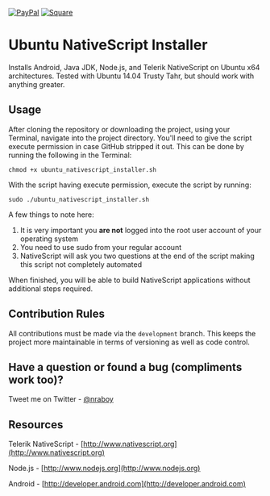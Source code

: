 [![PayPal](https://img.shields.io/badge/paypal-donate-yellow.svg)](https://paypal.me/nraboy)
[![Square](https://img.shields.io/badge/square-donate-yellow.svg)](https://cash.me/$nraboy)


# Ubuntu NativeScript Installer

Installs Android, Java JDK, Node.js, and Telerik NativeScript on Ubuntu x64 architectures.  Tested with Ubuntu 14.04 Trusty Tahr, but should work with anything greater.

## Usage

After cloning the repository or downloading the project, using your Terminal, navigate into the project directory.  You'll need to give the script execute permission in case GitHub stripped it out.  This can be done by running the following in the Terminal:

```
chmod +x ubuntu_nativescript_installer.sh
```

With the script having execute permission, execute the script by running:

```
sudo ./ubuntu_nativescript_installer.sh
```

A few things to note here:

1. It is very important you **are not** logged into the root user account of your operating system
2. You need to use sudo from your regular account
3. NativeScript will ask you two questions at the end of the script making this script not completely automated

When finished, you will be able to build NativeScript applications without additional steps required.

## Contribution Rules

All contributions must be made via the `development` branch.  This keeps the project more maintainable in terms of versioning as well as code control.

## Have a question or found a bug (compliments work too)?

Tweet me on Twitter - [@nraboy](https://www.twitter.com/nraboy)

## Resources

Telerik NativeScript - [http://www.nativescript.org](http://www.nativescript.org)

Node.js - [http://www.nodejs.org](http://www.nodejs.org)

Android - [http://developer.android.com](http://developer.android.com)

